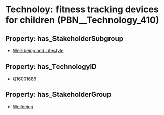 # Technoloy: __fitness tracking devices for children__ (PBN__Technology_410)

## Property: has_StakeholderSubgroup

* [Well-being and Lifestyle](PBN__TechSubgroup_45)

## Property: has_TechnologyID

* [Q16001686](Q16001686)

## Property: has_StakeholderGroup

* [Wellbeing](PBN__TechGroup_2)


